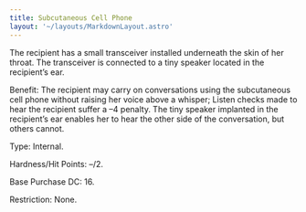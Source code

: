 ```yaml
---
title: Subcutaneous Cell Phone
layout: '~/layouts/MarkdownLayout.astro'
---
```

The recipient has a small transceiver installed underneath the skin of her
throat. The transceiver is connected to a tiny speaker located in the
recipient’s ear.

Benefit: The recipient may carry on conversations using the subcutaneous cell
phone without raising her voice above a whisper; Listen checks made to hear
the recipient suffer a –4 penalty. The tiny speaker implanted in the
recipient’s ear enables her to hear the other side of the conversation, but
others cannot.

Type: Internal.

Hardness/Hit Points: –/2.

Base Purchase DC: 16.

Restriction: None.

